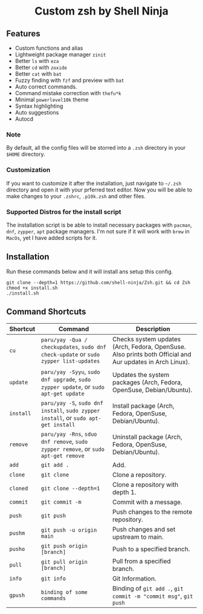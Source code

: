 <h1 align="center">Custom zsh by Shell Ninja</h1>

## Features

- Custom functions and alias
- Lightweight package manager `zinit`
- Better `ls` with `eza`
- Better `cd` with `zoxide`
- Better `cat` with `bat`
- Fuzzy finding with `fzf` and preview with `bat`
- Auto correct commands.
- Command mistake correction with `thefu*k`
- Minimal `powerlevel10k` theme
- Syntax highlighting
- Auto suggestions
- Autocd

### Note

By default, all the config files will be storred into a `.zsh` directory in your `$HOME` directory.

### Customization

If you want to customize it after the installation, just navigate to `~/.zsh` directory and open it with your prferred text editor. Now you will be able to make changes to your `.zshrc`, `.p10k.zsh` and other files.

### Supported Distros for the install script

The installation script is be able to install necessary packages with `pacman`, `dnf`, `zypper`, `apt` package managers. I'm not sure if it will work with `brew` in `MacOs`, yet I have added scripts for it.

## Installation

Run these commands below and it will install ans setup this config.

```
git clone --depth=1 https://github.com/shell-ninja/Zsh.git && cd Zsh
chmod +x install.sh
./install.sh
```

## Command Shortcuts

| Shortcut  | Command                                                                               | Description                                                                                              |
| --------- | ------------------------------------------------------------------------------------- | -------------------------------------------------------------------------------------------------------- |
| `cu`      | `paru/yay -Qua / checkupdates`, `sudo dnf check-update` or `sudo zypper list-updates` | Checks system updates (Arch, Fedora, OpenSuse. Also prints both Official and Aur updates in Arch Linux). |
| `update`  | `paru/yay -Syyu`, `sudo dnf upgrade`, `sudo zypper update`, or `sudo apt-get update`  | Updates the system packages (Arch, Fedora, OpenSuse, Debian/Ubuntu).                                     |
| `install` | `paru/yay -S`, `sudo dnf install`, `sudo zypper install`, or `sudo apt-get install`   | Install package (Arch, Fedora, OpenSuse, Debian/Ubuntu).                                                 |
| `remove`  | `paru/yay -Rns`, `sduo dnf remove`, `sudo zypper remove`, or `sudo apt-get remove`    | Uninstall package (Arch, Fedora, OpenSuse, Debian/Ubuntu).                                               |
| `add`     | `git add .`                                                                           | Add.                                                                                                     |
| `clone`   | `git clone`                                                                           | Clone a repository.                                                                                      |
| `cloned`  | `git clone --depth=1`                                                                 | Clone a repository with depth 1.                                                                         |
| `commit`  | `git commit -m`                                                                       | Commit with a message.                                                                                   |
| `push`    | `git push`                                                                            | Push changes to the remote repository.                                                                   |
| `pushm`   | `git push -u origin main`                                                             | Push changes and set upstream to main.                                                                   |
| `pusho`   | `git push origin [branch]`                                                            | Push to a specified branch.                                                                              |
| `pull`    | `git pull origin [branch]`                                                            | Pull from a specified branch.                                                                            |
| `info`    | `git info`                                                                            | Git Information.                                                                                         |
| `gpush`   | `binding of some commands`                                                            | Binding of `git add .`, `git commit -m "commit msg"`, `git push`                                         |
